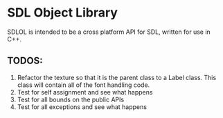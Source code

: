 # SDL Object Library

SDLOL is intended to be a cross platform API for SDL, written for use in  C++.


## TODOS:
1. Refactor the texture so that it is the parent class to a Label class. This class will contain all of the font handling code.
2. Test for self assignment and see what happens
3. Test for all bounds on the public APIs
4. Test for all exceptions and see what happens